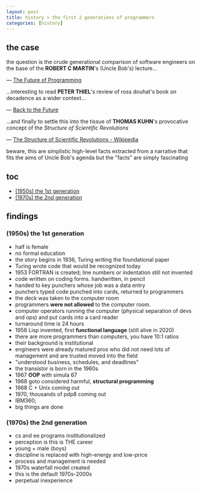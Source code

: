 ```yaml
---
layout: post
title: history > the first 2 generations of programmers
categories: [history]
---
```

## the case	
the question is the crude generational comparison of software engineers on the base of the **ROBERT C MARTIN**'s (Uncle Bob's) lecture...

— [The Future of Programming](https://www.youtube.com/watch?v=BHnMItX2hEQ)

...interesting to read **PETER THIEL**'s review of ross douhat's book on decadence as a wider context...

— [Back to the Future](https://www.firstthings.com/article/2020/03/back-to-the-future)

...and finally to settle this into the tissue of **THOMAS KUHN**'s provocative concept of the  _Structure of Scientific Revolutions_

— [The Structure of Scientific Revolutions - Wikipedia](https://en.wikipedia.org/wiki/The_Structure_of_Scientific_Revolutions)

beware, this are simplistic high-level facts extracted from a narrative that fits the aims of Uncle Bob's agenda but the "facts" are simply fascinating

## toc
<!-- TOC -->

- [(1950s) the 1st generation](#1950s-the-1st-generation)
- [(1970s) the 2nd generation](#1970s-the-2nd-generation)

<!-- /TOC -->

## findings
### (1950s) the 1st generation
* half is female
* no formal education
* the story begins in 1936, Turing writing the foundational paper
* Turing wrote code that would be recognized today 
* 1953 FORTRAN is created; line numbers or indentation still not invented
* code written on coding forms. handwritten, in pencil
* handed to key punchers whose job was a data entry 
* punchers typed code punched into cards, returned to programmers
* the deck was taken to the computer room
* programmers **were not allowed** to the computer room. 
* computer operators running the computer (physical separation of devs and ops) and put cards into a card reader
* turnaround time is 24 hours
* 1958 Lisp invented, first **functional language** (still alive in 2020)
* there are more programmers than computers, you have 10:1 ratios
* their background is institutional
* engineers were already matured pros who did not need lots of management and are trusted moved into the field
* "understood business, schedules, and deadlines"
* the transistor is born in the 1960s
* 1967 **OOP** with simula 67
* 1968 goto considered harmful, **structural programming**
* 1968 C + Unix coming out
* 1970, thousands of pdp8 coming out
* IBM360; 
* big things are done

### (1970s) the 2nd generation
* cs and ee programs institutionalized
* perception is this is THE career
* young + male (boys)
* discipline is replaced with high-energy and low-price
* process and management is needed 
* 1970s waterfall model created
* this is the default 1970s-2000s
* perpetual inexperience